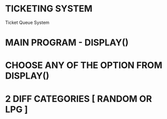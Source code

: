 # TICKETING SYSTEM
Ticket Queue System


# MAIN PROGRAM - DISPLAY() 
# CHOOSE ANY OF THE OPTION FROM DISPLAY()
# 2 DIFF CATEGORIES [ RANDOM OR LPG ]
